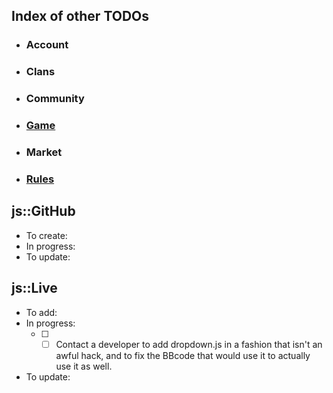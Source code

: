 ## Index of other TODOs
- ### Account
- ### Clans
- ### Community
- ### [Game](https://github.com/TB-FAQ/TB-FAQ/blob/master/FAQ%20Items/Game/TODO.md)
- ### Market
- ### [Rules](https://github.com/TB-FAQ/TB-FAQ/blob/master/FAQ%20Items/Rules/TODO.md)



## **js::GitHub**
- To create:
- In progress:
- To update:
  
  
## **js::Live**
- To add:
- In progress:
  - [ ] - [ ] Contact a developer to add dropdown.js in a fashion that isn't an awful hack, and to fix the BBcode that would use it to actually use it as well.
- To update:
